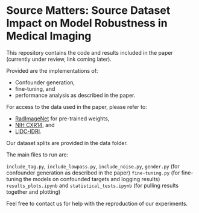 # Source Matters: Source Dataset Impact on Model Robustness in Medical Imaging

This repository contains the code and results included in the paper (currently under review, link coming later).

Provided are the implementations of:

* Confounder generation,
* fine-tuning, and
* performance analysis as described in the paper.

For access to the data used in the paper, please refer to:
* [RadImageNet](https://github.com/BMEII-AI/RadImageNet) for pre-trained weights,
* [NIH CXR14](https://nihcc.app.box.com/v/ChestXray-NIHCC), and
* [LIDC-IDRI](https://wiki.cancerimagingarchive.net/pages/viewpage.action?pageId=1966254).

Our dataset splits are provided in the data folder.

The main files to run are:

`include_tag.py`, `include_lowpass.py`, `include_noise.py`, `gender.py` (for confounder generation as described in the paper)
`fine-tuning.py` (for fine-tuning the models on confounded targets and logging results)
`results_plots.ipynb` and `statistical_tests.ipynb`  (for pulling results together and plotting)

Feel free to contact us for help with the reproduction of our experiments.
